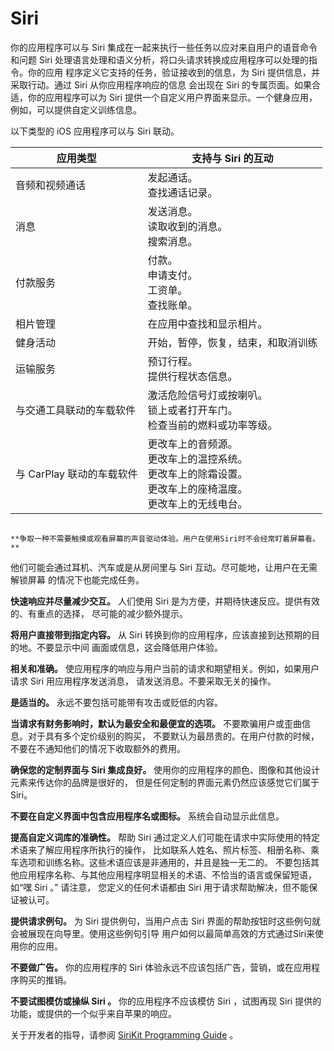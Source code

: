 
# Siri

你的应用程序可以与 Siri 集成在一起来执行一些任务以应对来自用户的语音命令和问题
Siri 处理语言处理和语义分析，将口头请求转换成应用程序可以处理的指令。你的应用
程序定义它支持的任务，验证接收到的信息，为 Siri 提供信息，并采取行动。通过 Siri
 从你应用程序响应的信息 会出现在 Siri 的专属页面。如果合适，你的应用程序可以为
 Siri 提供一个自定义用户界面来显示。一个健身应用，例如，可以提供自定义训练信息。


以下类型的 iOS 应用程序可以与 Siri 联动。


| 应用类型      |          支持与 Siri 的互动
|----------------------|--------
|音频和视频通话|发起通话。<br />查找通话记录。
|消息 |发送消息。<br />读取收到的消息。<br />搜索消息。
|付款服务|   付款。<br />  申请支付。<br />  工资单。 <br />  查找账单。                                                                                                     
|相片管理 |在应用中查找和显示相片。
|健身活动|开始，暂停，恢复，结束，和取消训练
|运输服务|预订行程。<br />提供行程状态信息。
|与交通工具联动的车载软件 |激活危险信号灯或按喇叭。<br />锁上或者打开车门。<br />检查当前的燃料或功率等级。
|与 CarPlay 联动的车载软件|  更改车上的音频源。<br />更改车上的温控系统。<br />更改车上的除霜设置。<br />更改车上的座椅温度。<br />更改车上的无线电台。                                                           
                                                                                                                                                           
                                                                                                                                                                                                                                                              **争取一种不需要触摸或观看屏幕的声音驱动体验。用户在使用Siri时不会经常盯着屏幕看。**
他们可能会通过耳机、汽车或是从房间里与 Siri 互动。尽可能地，让用户在无需解锁屏幕
的情况下也能完成任务。


**快速响应并尽量减少交互。** 人们使用 Siri 是为方便，并期待快速反应。提供有效的、有重点的选择，
尽可能的减少额外提示。


**将用户直接带到指定内容。** 从 Siri 转换到你的应用程序，应该直接到达预期的目的地。不要显示中间
画面或信息，这会降低用户体验。


**相关和准确。** 使应用程序的响应与用户当前的请求和期望相关。例如，如果用户请求 Siri 用应用程序发送消息，
请发送消息。不要采取无关的操作。


**是适当的。** 永远不要包括可能带有攻击或贬低的内容。


**当请求有财务影响时，默认为最安全和最便宜的选项。** 不要欺骗用户或歪曲信息。对于具有多个定价级别的购买，
不要默认为最昂贵的。在用户付款的时候，不要在不通知他们的情况下收取额外的费用。


**确保您的定制界面与 Siri 集成良好。** 使用你的应用程序的颜色、图像和其他设计元素来传达你的品牌是很好的，
但是任何定制的界面元素仍然应该感觉它们属于Siri。


**不要在自定义界面中包含应用程序名或图标。** 系统会自动显示此信息。


**提高自定义词库的准确性。** 帮助 Siri 通过定义人们可能在请求中实际使用的特定术语来了解应用程序所执行的操作，
比如联系人姓名、照片标签、相册名称、乘车选项和训练名称。这些术语应该是非通用的，并且是独一无二的。
不要包括其他应用程序名称、与其他应用程序明显相关的术语、不恰当的语言或保留短语，如“嘿 Siri 。” 请注意，
您定义的任何术语都由 Siri 用于请求帮助解决，但不能保证被认可。


**提供请求例句。** 为 Siri 提供例句，当用户点击 Siri 界面的帮助按钮时这些例句就会被展现在向导里。使用这些例句引导
用户如何以最简单高效的方式通过Siri来使用你的应用。


**不要做广告。** 你的应用程序的 Siri 体验永远不应该包括广告，营销，或在应用程序购买的推销。


**不要试图模仿或操纵 Siri 。** 你的应用程序不应该模仿 Siri ，试图再现 Siri 提供的功能，或提供的一个似乎来自苹果的响应。

关于开发者的指导，请参阅 [SiriKit Programming Guide](https://developer.apple.com/documentation/sirikit) 。
